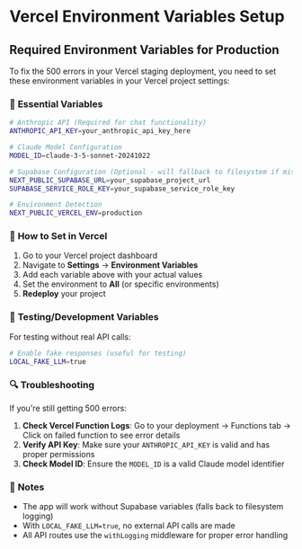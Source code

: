 # Vercel Environment Variables Setup

## Required Environment Variables for Production

To fix the 500 errors in your Vercel staging deployment, you need to set these environment variables in your Vercel project settings:

### 🔑 **Essential Variables**

```bash
# Anthropic API (Required for chat functionality)
ANTHROPIC_API_KEY=your_anthropic_api_key_here

# Claude Model Configuration
MODEL_ID=claude-3-5-sonnet-20241022

# Supabase Configuration (Optional - will fallback to filesystem if missing)
NEXT_PUBLIC_SUPABASE_URL=your_supabase_project_url
SUPABASE_SERVICE_ROLE_KEY=your_supabase_service_role_key

# Environment Detection
NEXT_PUBLIC_VERCEL_ENV=production
```

### 🚀 **How to Set in Vercel**

1. Go to your Vercel project dashboard
2. Navigate to **Settings** → **Environment Variables**
3. Add each variable above with your actual values
4. Set the environment to **All** (or specific environments)
5. **Redeploy** your project

### 🧪 **Testing/Development Variables**

For testing without real API calls:
```bash
# Enable fake responses (useful for testing)
LOCAL_FAKE_LLM=true
```

### 🔍 **Troubleshooting**

If you're still getting 500 errors:

1. **Check Vercel Function Logs**: Go to your deployment → Functions tab → Click on failed function to see error details
2. **Verify API Key**: Make sure your `ANTHROPIC_API_KEY` is valid and has proper permissions
3. **Check Model ID**: Ensure the `MODEL_ID` is a valid Claude model identifier

### 📝 **Notes**

- The app will work without Supabase variables (falls back to filesystem logging)
- With `LOCAL_FAKE_LLM=true`, no external API calls are made
- All API routes use the `withLogging` middleware for proper error handling
